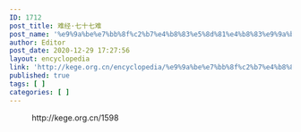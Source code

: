 ```yaml
---
ID: 1712
post_title: 难经·七十七难
post_name: '%e9%9a%be%e7%bb%8f%c2%b7%e4%b8%83%e5%8d%81%e4%b8%83%e9%9a%be-2'
author: Editor
post_date: 2020-12-29 17:27:56
layout: encyclopedia
link: 'http://kege.org.cn/encyclopedia/%e9%9a%be%e7%bb%8f%c2%b7%e4%b8%83%e5%8d%81%e4%b8%83%e9%9a%be-2'
published: true
tags: [ ]
categories: [ ]
---
```

<!-- wp:embed {"url":"http://kege.org.cn/1598","type":"wp-embed","providerNameSlug":"kege-org-cn","className":""} -->
<figure class="wp-block-embed is-type-wp-embed is-provider-kege-org-cn wp-block-embed-kege-org-cn"><div class="wp-block-embed__wrapper">
http://kege.org.cn/1598
</div></figure>
<!-- /wp:embed -->